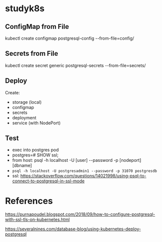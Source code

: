# studyk8s
## ConfigMap from File
kubectl create configmap postgresql-config --from-file=config/ 

## Secrets from File
kubectl create secret generic postgresql-secrets --from-file=secrets/ 


## Deploy
Create:
* storage (local)
* configmap
* secrets
* deployment
* service (with NodePort)

## Test
* exec into postgres pod
* postgres=# SHOW ssl;
* from host: psql -h localhost -U [user] --password -p [nodeport] [dbname]
* `psql -h localhost -U postgresadmin1 --password -p 31070 postgresdb`
* ssl: https://stackoverflow.com/questions/14021998/using-psql-to-connect-to-postgresql-in-ssl-mode


# References
https://purnapoudel.blogspot.com/2018/09/how-to-configure-postgresql-with-ssl-tls-on-kubernetes.html

https://severalnines.com/database-blog/using-kubernetes-deploy-postgresql